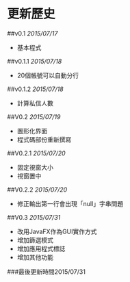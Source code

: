 # 更新歷史
##v0.1
*2015/07/17*
* 基本程式

##v0.1.1
*2015/07/18*
* 20個帳號可以自動分行

##v0.1.2
*2015/07/18*
* 計算私信人數

##V0.2
*2015/07/19*
* 圖形化界面
* 程式碼部份重新撰寫

##V0.2.1
*2015/07/20*
 *  固定視窗大小
 *  視窗置中
 
##V0.2.2
*2015/07/20*
* 修正輸出第一行會出現「null」字串問題 

##V0.3
*2015/07/31*
* 改用JavaFX作為GUI實作方式
* 增加篩選模式
* 增加應用程式標誌
* 增加其他功能

###最後更新時間2015/07/31
